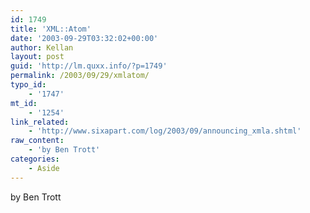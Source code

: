 ```yaml
---
id: 1749
title: 'XML::Atom'
date: '2003-09-29T03:32:02+00:00'
author: Kellan
layout: post
guid: 'http://lm.quxx.info/?p=1749'
permalink: /2003/09/29/xmlatom/
typo_id:
    - '1747'
mt_id:
    - '1254'
link_related:
    - 'http://www.sixapart.com/log/2003/09/announcing_xmla.shtml'
raw_content:
    - 'by Ben Trott'
categories:
    - Aside
---
```


by Ben Trott
